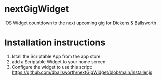 # nextGigWidget
iOS Widget countdown to the next upcoming gig for Dickens &amp; Ballsworth

# Installation instructions
1. Istall the Scriptable App from the app store
2. add a Scriptable Widget to your home screen
3. Configure the widget to use this script: https://github.com/dballsworth/nextGigWidget/blob/main/installer.js


